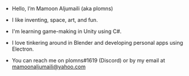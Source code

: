 -  Hello, I’m Mamoon Aljumaili (aka plomns)
-  I like inventing, space, art, and fun.
-  I'm learning game-making in Unity using C#.
-  I love tinkering around in Blender and developing personal apps using Electron.

-  You can reach me on plomns#1619 (Discord) or by my email at mamoonaljumaili@yahoo.com
